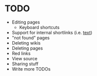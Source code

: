 
TODO
====

* Editing pages
  * Keyboard shortcuts
* Support for internal shortlinks (i.e. [text](page-name-in-wiki))
* "not found" pages
* Deleting wikis
* Deleting pages
* Red links
* View source
* Sharing stuff
* Write more TODOs

